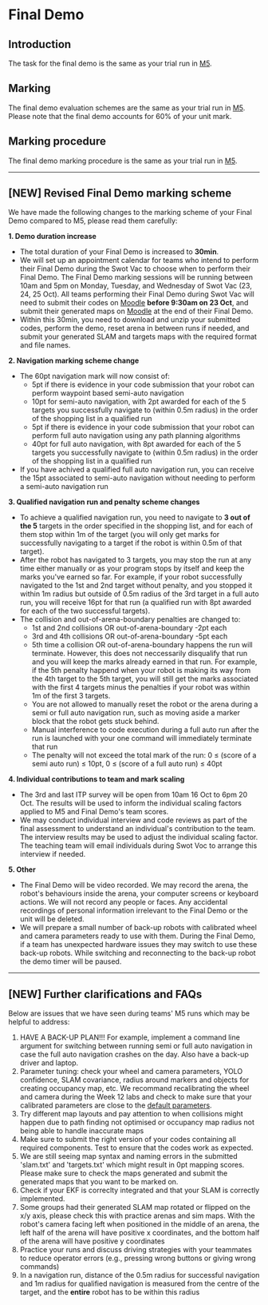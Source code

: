 # Final Demo

## Introduction
The task for the final demo is the same as your trial run in [M5](../Week10-11#introduction).

## Marking
The final demo evaluation schemes are the same as your trial run in [M5](../Week10-11/M5_marking.md#marking-schemes). Please note that the final demo accounts for 60% of your unit mark.

## Marking procedure
The final demo marking procedure is the same as your trial run in [M5](../Week10-11/M5_marking.md#marking-steps).

---

## [NEW] Revised Final Demo marking scheme
We have made the following changes to the marking scheme of your Final Demo compared to M5, please read them carefully:

**1. Demo duration increase**
  - The total duration of your Final Demo is increased to **30min**.
  - We will set up an appointment calendar for teams who intend to perform their Final Demo during the Swot Vac to choose when to perform their Final Demo. The Final Demo marking sessions will be running between 10am and 5pm on Monday, Tuesday, and Wednesday of Swot Vac (23, 24, 25 Oct). All teams performing their Final Demo during Swot Vac will need to submit their codes on [Moodle](https://lms.monash.edu/mod/assign/view.php?id=12377512) **before 9:30am on 23 Oct**, and submit their generated maps on [Moodle](https://lms.monash.edu/mod/assign/view.php?id=12377509) at the end of their Final Demo.
  - Within this 30min, you need to download and unzip your submitted codes, perform the demo, reset arena in between runs if needed, and submit your generated SLAM and targets maps with the required format and file names.

**2. Navigation marking scheme change**
  - The 60pt navigation mark will now consist of:
    - 5pt if there is evidence in your code submission that your robot can perform waypoint based semi-auto navigation
    - 10pt for semi-auto navigation, with 2pt awarded for each of the 5 targets you successfully navigate to (within 0.5m radius) in the order of the shopping list in a qualified run
    - 5pt if there is evidence in your code submission that your robot can perform full auto navigation using any path planning algorithms
    - 40pt for full auto navigation, with 8pt awarded for each of the 5 targets you successfully navigate to (within 0.5m radius) in the order of the shopping list in a qualified run
  - If you have achived a qualified full auto navigation run, you can receive the 15pt associated to semi-auto navigation without needing to perform a semi-auto navigation run

**3. Qualified navigation run and penalty scheme changes**
  - To achieve a qualified navigation run, you need to navigate to **3 out of the 5** targets in the order specified in the shopping list, and for each of them stop within 1m of the target (you will only get marks for successfully navigating to a target if the robot is within 0.5m of that target).
  - After the robot has navigated to 3 targets, you may stop the run at any time either manually or as your program stops by itself and keep the marks you've earned so far. For example, if your robot successfully navigated to the 1st and 2nd target without penalty, and you stopped it within 1m radius but outside of 0.5m radius of the 3rd target in a full auto run, you will receive 16pt for that run (a qualified run with 8pt awarded for each of the two successful targets).
  - The collision and out-of-arena-boundary penalties are changed to:
    - 1st and 2nd collisions OR out-of-arena-boundary -2pt each
    - 3rd and 4th collisions OR out-of-arena-boundary -5pt each
    - 5th time a collision OR out-of-arena-boundary happens the run will terminate. However, this does not neccessarily disqualify that run and you will keep the marks already earned in that run. For example, if the 5th penalty happend when your robot is making its way from the 4th target to the 5th target, you will still get the marks associated with the first 4 targets minus the penalties if your robot was within 1m of the first 3 targets.
    - You are not allowed to manually reset the robot or the arena during a semi or full auto navigation run, such as moving aside a marker block that the robot gets stuck behind.
    - Manual interference to code execution during a full auto run after the run is launched with your one command will immediately terminate that run
    - The penalty will not exceed the total mark of the run: 0 ≤ (score of a semi auto run) ≤ 10pt, 0 ≤ (score of a full auto run) ≤ 40pt

**4. Individual contributions to team and mark scaling**
  - The 3rd and last ITP survey will be open from 10am 16 Oct to 6pm 20 Oct. The results will be used to inform the individual scaling factors applied to M5 and Final Demo's team scores.
  - We may conduct individual interview and code reviews as part of the final assessment to understand an individual's contribution to the team. The interview results may be used to adjust the individual scaling factor. The teaching team will email individuals during Swot Voc to arrange this interview if needed.

**5. Other**
  - The Final Demo will be video recorded. We may record the arena, the robot's behaviours inside the arena, your computer screens or keyboard actions. We will not record any people or faces. Any accidental recordings of personal information irrelevant to the Final Demo or the unit will be deleted.
  - We will prepare a small number of back-up robots with calibrated wheel and camera parameters ready to use with them. During the Final Demo, if a team has unexpected hardware issues they may switch to use these back-up robots. While switching and reconnecting to the back-up robot the demo timer will be paused.

---

## [NEW] Further clarifications and FAQs
Below are issues that we have seen during teams' M5 runs which may be helpful to address:
1. HAVE A BACK-UP PLAN!!! For example, implement a command line argument for switching between running semi or full auto navigation in case the full auto navigation crashes on the day. Also have a back-up driver and laptop.
2. Parameter tuning: check your wheel and camera parameters, YOLO confidence, SLAM covariance, radius around markers and objects for creating occupancy map, etc. We recommand recalibrating the wheel and camera during the Week 12 labs and check to make sure that your calibrated parameters are close to the [default parameters](../Week03-05/calibration/param/).
3. Try different map layouts and pay attention to when collisions might happen due to path finding not optimised or occupancy map radius not being able to handle inaccurate maps
4. Make sure to submit the right version of your codes containing all required components. Test to ensure that the codes work as expected.
5. We are still seeing map syntax and naming errors in the submitted 'slam.txt' and 'targets.txt' which might result in 0pt mapping scores. Please make sure to check the maps generated and submit the generated maps that you want to be marked on.
6. Check if your EKF is correclty integrated and that your SLAM is correctly implemented.
7. Some groups had their generated SLAM map rotated or flipped on the x/y axis, please check this with practice arenas and sim maps. With the robot's camera facing left when positioned in the middle of an arena, the left half of the arena will have positive x coordinates, and the bottom half of the arena will have positive y coordinates
8. Practice your runs and discuss driving strategies with your teammates to reduce operator errors (e.g., pressing wrong buttons or giving wrong commands)
9. In a navigation run, distance of the 0.5m radius for successful navigation and 1m radius for qualified navigation is measured from the centre of the target, and the **entire** robot has to be within this radius
